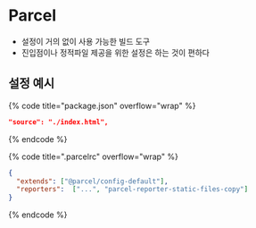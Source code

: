 # Parcel

- 설정이 거의 없이 사용 가능한 빌드 도구
- 진입점이나 정적파일 제공을 위한 설정은 하는 것이 편하다

## 설정 예시

{% code title="package.json" overflow="wrap" %}
```json
"source": "./index.html",
```
{% endcode %}

{% code title=".parcelrc" overflow="wrap" %}
```json
{
  "extends": ["@parcel/config-default"],
  "reporters":  ["...", "parcel-reporter-static-files-copy"]
}
```
{% endcode %}


